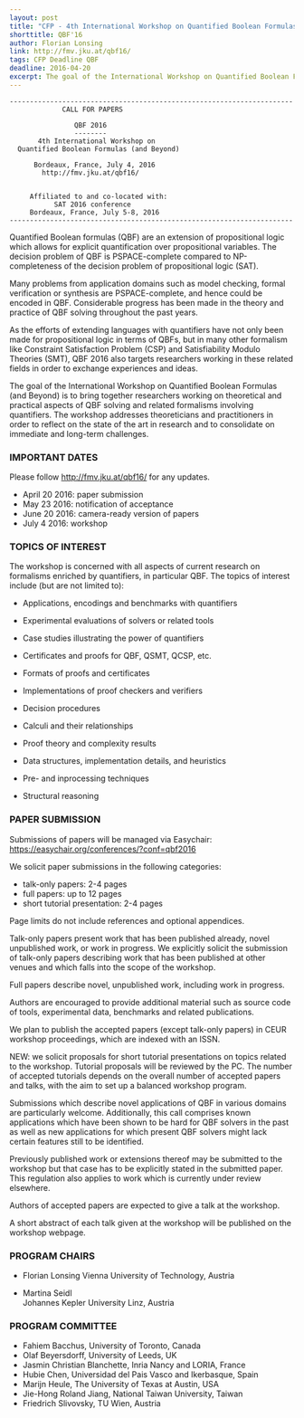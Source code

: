 ```yaml
---
layout: post
title: "CFP - 4th International Workshop on Quantified Boolean Formulas (and Beyond)"
shorttitle: QBF'16
author: Florian Lonsing
link: http://fmv.jku.at/qbf16/
tags: CFP Deadline QBF
deadline: 2016-04-20
excerpt: The goal of the International Workshop on Quantified Boolean Formulas (and Beyond) is to bring together researchers working on theoretical and practical aspects of QBF solving and related formalisms involving quantifiers. The workshop addresses theoreticians and practitioners in order to reflect on the state of the art in research and to consolidate on immediate and long-term challenges.
---
```

    ----------------------------------------------------------------------
                 CALL FOR PAPERS
    
                    QBF 2016
                    --------
           4th International Workshop on 
      Quantified Boolean Formulas (and Beyond)
    
          Bordeaux, France, July 4, 2016
            http://fmv.jku.at/qbf16/
    
    
         Affiliated to and co-located with: 
               SAT 2016 conference
         Bordeaux, France, July 5-8, 2016
    ----------------------------------------------------------------------

Quantified Boolean formulas (QBF) are an extension of propositional
logic which allows for explicit quantification over propositional
variables. The decision problem of QBF is PSPACE-complete compared to
NP-completeness of the decision problem of propositional logic (SAT).

Many problems from application domains such as model checking, formal
verification or synthesis are PSPACE-complete, and hence could be
encoded in QBF. Considerable progress has been made in the theory and
practice of QBF solving throughout the past years.

As the efforts of extending languages with quantifiers have not only
been made for propositional logic in terms of QBFs, but in many other
formalism like Constraint Satisfaction Problem (CSP) and
Satisfiability Modulo Theories (SMT), QBF 2016 also targets
researchers working in these related fields in order to exchange
experiences and ideas.

The goal of the International Workshop on Quantified Boolean Formulas
(and Beyond) is to bring together researchers working on theoretical
and practical aspects of QBF solving and related formalisms involving
quantifiers. The workshop addresses theoreticians and practitioners in
order to reflect on the state of the art in research and to
consolidate on immediate and long-term challenges.

### IMPORTANT DATES

Please follow http://fmv.jku.at/qbf16/ for any updates.

+ April     20 2016: paper submission
+ May       23 2016: notification of acceptance
+ June      20 2016: camera-ready version of papers
+ July       4 2016: workshop 

### TOPICS OF INTEREST

The workshop is concerned with all aspects of current research on
formalisms enriched by quantifiers, in particular QBF. The topics of
interest include (but are not limited to):

- Applications, encodings and benchmarks with quantifiers 

- Experimental evaluations of solvers or related tools

- Case studies illustrating the power of quantifiers

- Certificates and proofs for QBF, QSMT, QCSP, etc.

- Formats of proofs and certificates

- Implementations of proof checkers and verifiers

- Decision procedures

- Calculi and their relationships

- Proof theory and complexity results

- Data structures, implementation details, and heuristics

- Pre- and inprocessing techniques

- Structural reasoning 

### PAPER SUBMISSION

Submissions of papers will be managed via Easychair:
https://easychair.org/conferences/?conf=qbf2016

We solicit paper submissions in the following categories:

- talk-only papers: 2-4 pages 
- full papers: up to 12 pages
- short tutorial presentation: 2-4 pages

Page limits do not include references and optional appendices.

Talk-only papers present work that has been published already, novel
unpublished work, or work in progress. We explicitly solicit the
submission of talk-only papers describing work that has been published
at other venues and which falls into the scope of the workshop.

Full papers describe novel, unpublished work, including work in
progress.

Authors are encouraged to provide additional material such as source
code of tools, experimental data, benchmarks and related publications.

We plan to publish the accepted papers (except talk-only papers) in
CEUR workshop proceedings, which are indexed with an ISSN.

NEW: we solicit proposals for short tutorial presentations on topics
related to the workshop. Tutorial proposals will be reviewed by the
PC. The number of accepted tutorials depends on the overall number of
accepted papers and talks, with the aim to set up a balanced workshop
program.

Submissions which describe novel applications of QBF in various
domains are particularly welcome. Additionally, this call comprises
known applications which have been shown to be hard for QBF solvers in
the past as well as new applications for which present QBF solvers
might lack certain features still to be identified.

Previously published work or extensions thereof may be submitted to
the workshop but that case has to be explicitly stated in the
submitted paper. This regulation also applies to work which is
currently under review elsewhere.

Authors of accepted papers are expected to give a talk at the
workshop.

A short abstract of each talk given at the workshop will be published
on the workshop webpage.

### PROGRAM CHAIRS

+ Florian Lonsing
    Vienna University of Technology, Austria

+ Martina Seidl           
    Johannes Kepler University Linz, Austria 

### PROGRAM COMMITTEE 

+ Fahiem Bacchus, University of Toronto, Canada 
+ Olaf Beyersdorff, University of Leeds, UK
+ Jasmin Christian Blanchette, Inria Nancy and LORIA, France
+ Hubie Chen, Universidad del Pais Vasco and Ikerbasque, Spain
+ Marijn Heule, The University of Texas at Austin, USA
+ Jie-Hong Roland Jiang, National Taiwan University, Taiwan
+ Friedrich Slivovsky, TU Wien, Austria

